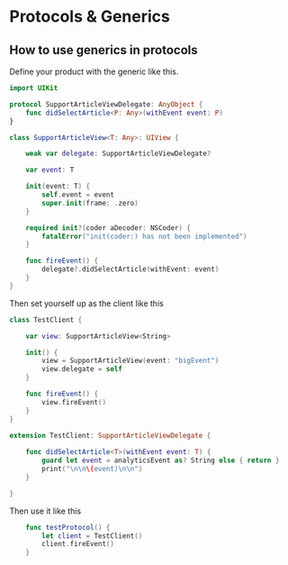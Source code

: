 # Protocols & Generics

## How to use generics in protocols

Define your product with the generic like this.

```swift
import UIKit

protocol SupportArticleViewDelegate: AnyObject {
    func didSelectArticle<P: Any>(withEvent event: P)
}

class SupportArticleView<T: Any>: UIView {

    weak var delegate: SupportArticleViewDelegate?

    var event: T

    init(event: T) {
        self.event = event
        super.init(frame: .zero)
    }

    required init?(coder aDecoder: NSCoder) {
        fatalError("init(coder:) has not been implemented")
    }

    func fireEvent() {
        delegate?.didSelectArticle(withEvent: event)
    }
}
```

Then set yourself up as the client like this

```swift
class TestClient {

    var view: SupportArticleView<String>

    init() {
        view = SupportArticleView(event: "bigEvent")
        view.delegate = self
    }

    func fireEvent() {
        view.fireEvent()
    }
}

extension TestClient: SupportArticleViewDelegate {
    
    func didSelectArticle<T>(withEvent event: T) {
        guard let event = analyticsEvent as? String else { return }
        print("\n\n\(event)\n\n")
    }

}
```

Then use it like this

```swift
    func testProtocol() {
        let client = TestClient()
        client.fireEvent()
    }
```

